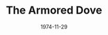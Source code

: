 ---
title: The Armored Dove
date: 1974-11-29
closing_date: 1974-12-14
layout: productions
featured_image:
image_caption:
image_credit:
playbill:
category:
Theatre: Theatre Jacksonville
Venue: Little Theatre
cast:
- Brigadier General Samuel Hawks, U.S.A.F.: Bill Harriman
- Colonel Snivley, U.S.A.F.: Jim Knize
- John O'Rourke: Kennedy Williams
- Lieutenant Fred Smith, U.S.A.F.: Hal Henderson
- Susan O'Rourke: Sheila Hughes
- Foley Thorndike: Thomas Gibson
- Peg O'Rourke: LeNore Hart
- Mrs. Morgan: Barbara Stillson
- Mrs. Post: Mary Coyle
- Mrs. Olson: Patricia Sharpe
crew:
- Director: Robert Knowles
- Scene Design: Hal Henderson
- Stage Manager: David West
- Lighting Technician: Lloyd Jeffords
- Stage Crew:
  - Dale Stillson
  - Crew Chief
  - Brian Cooke
  - Bobby Kennedy
- Properties:
  - Steve Winemiller
  - Nellie Coyle
- Box Office: Pat Somers
- Publicity: Diane Somerville
- Marquee Sign: Patrick Brodus
- Cast Notes: Sheila Hughes
orchestra:
external_links:
---